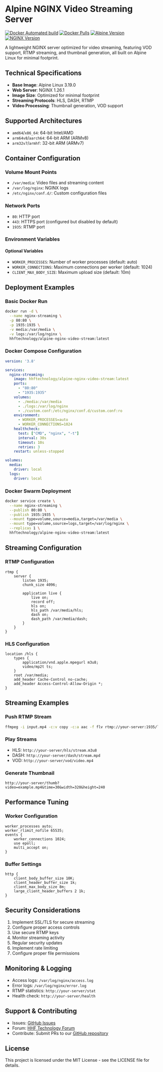 # Alpine NGINX Video Streaming Server

[![Docker Automated build](https://img.shields.io/docker/automated/hhftechnology/alpine-nginx-video-stream.svg?style=for-the-badge&logo=docker)](https://hub.docker.com/r/hhftechnology/alpine-nginx-video-stream/)
[![Docker Pulls](https://img.shields.io/docker/pulls/hhftechnology/alpine-nginx-video-stream.svg?style=for-the-badge&logo=docker)](https://hub.docker.com/r/hhftechnology/alpine-nginx-video-stream/)
[![Alpine Version](https://img.shields.io/badge/Alpine%20version-v3.19.0-green.svg?style=for-the-badge&logo=alpine-linux)](https://alpinelinux.org/)
[![NGINX Version](https://img.shields.io/badge/NGINX%20version-v1.26.1-green.svg?style=for-the-badge&logo=nginx)](https://nginx.org/)

A lightweight NGINX server optimized for video streaming, featuring VOD support, RTMP streaming, and thumbnail generation, all built on Alpine Linux for minimal footprint.

## Technical Specifications

- **Base Image**: Alpine Linux 3.19.0
- **Web Server**: NGINX 1.26.1
- **Image Size**: Optimized for minimal footprint
- **Streaming Protocols**: HLS, DASH, RTMP
- **Video Processing**: Thumbnail generation, VOD support

## Supported Architectures

- `amd64`/`x86_64`: 64-bit Intel/AMD
- `arm64v8`/`aarch64`: 64-bit ARM (ARMv8)
- `arm32v7`/`armhf`: 32-bit ARM (ARMv7)

## Container Configuration

### Volume Mount Points
- `/var/media`: Video files and streaming content
- `/var/log/nginx`: NGINX logs
- `/etc/nginx/conf.d/`: Custom configuration files

### Network Ports
- `80`: HTTP port
- `443`: HTTPS port (configured but disabled by default)
- `1935`: RTMP port

### Environment Variables

#### Optional Variables
- `WORKER_PROCESSES`: Number of worker processes (default: auto)
- `WORKER_CONNECTIONS`: Maximum connections per worker (default: 1024)
- `CLIENT_MAX_BODY_SIZE`: Maximum upload size (default: 10m)

## Deployment Examples

### Basic Docker Run
```bash
docker run -d \
  --name nginx-streaming \
  -p 80:80 \
  -p 1935:1935 \
  -v media:/var/media \
  -v logs:/var/log/nginx \
  hhftechnology/alpine-nginx-video-stream:latest
```

### Docker Compose Configuration
```yaml
version: '3.8'

services:
  nginx-streaming:
    image: hhftechnology/alpine-nginx-video-stream:latest
    ports:
      - "80:80"
      - "1935:1935"
    volumes:
      - ./media:/var/media
      - ./logs:/var/log/nginx
      - ./custom.conf:/etc/nginx/conf.d/custom.conf:ro
    environment:
      - WORKER_PROCESSES=auto
      - WORKER_CONNECTIONS=1024
    healthcheck:
      test: ["CMD", "nginx", "-t"]
      interval: 30s
      timeout: 10s
      retries: 3
    restart: unless-stopped

volumes:
  media:
    driver: local
  logs:
    driver: local
```

### Docker Swarm Deployment
```bash
docker service create \
  --name nginx-streaming \
  --publish 80:80 \
  --publish 1935:1935 \
  --mount type=volume,source=media,target=/var/media \
  --mount type=volume,source=logs,target=/var/log/nginx \
  --replicas 1 \
  hhftechnology/alpine-nginx-video-stream:latest
```

## Streaming Configuration

### RTMP Configuration
```nginx
rtmp {
    server {
        listen 1935;
        chunk_size 4096;

        application live {
            live on;
            record off;
            hls on;
            hls_path /var/media/hls;
            dash on;
            dash_path /var/media/dash;
        }
    }
}
```

### HLS Configuration
```nginx
location /hls {
    types {
        application/vnd.apple.mpegurl m3u8;
        video/mp2t ts;
    }
    root /var/media;
    add_header Cache-Control no-cache;
    add_header Access-Control-Allow-Origin *;
}
```

## Streaming Examples

### Push RTMP Stream
```bash
ffmpeg -i input.mp4 -c:v copy -c:a aac -f flv rtmp://your-server:1935/live/stream
```

### Play Streams
- HLS: `http://your-server/hls/stream.m3u8`
- DASH: `http://your-server/dash/stream.mpd`
- VOD: `http://your-server/vod/video.mp4`

### Generate Thumbnail
```
http://your-server/thumb?video=example.mp4&time=30&width=320&height=240
```

## Performance Tuning

### Worker Configuration
```nginx
worker_processes auto;
worker_rlimit_nofile 65535;
events {
    worker_connections 1024;
    use epoll;
    multi_accept on;
}
```

### Buffer Settings
```nginx
http {
    client_body_buffer_size 10K;
    client_header_buffer_size 1k;
    client_max_body_size 8m;
    large_client_header_buffers 2 1k;
}
```

## Security Considerations

1. Implement SSL/TLS for secure streaming
2. Configure proper access controls
3. Use secure RTMP keys
4. Monitor streaming activity
5. Regular security updates
6. Implement rate limiting
7. Configure proper file permissions

## Monitoring & Logging

- Access logs: `/var/log/nginx/access.log`
- Error logs: `/var/log/nginx/error.log`
- RTMP statistics: `http://your-server/stat`
- Health check: `http://your-server/health`

## Support & Contributing

- Issues: [GitHub Issues](https://github.com/hhftechnology/alpine-nginx-video-stream/issues)
- Forum: [HHF Technology Forum](https://forum.hhf.technology)
- Contribute: Submit PRs to our [GitHub repository](https://github.com/hhftechnology/alpine-nginx-video-stream)

## License

This project is licensed under the MIT License - see the LICENSE file for details.